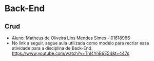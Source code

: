 # Back-End
## Crud 
* Aluno: Matheus de Oliveira Lins Mendes Simes - 01618966
* No link a seguir, segue aula utilizada como modelo para recriar essa atividade para a disciplina de Back-End.
  <https://www.youtube.com/watch?v=Tnl4YnB6E54&t=447s> 
